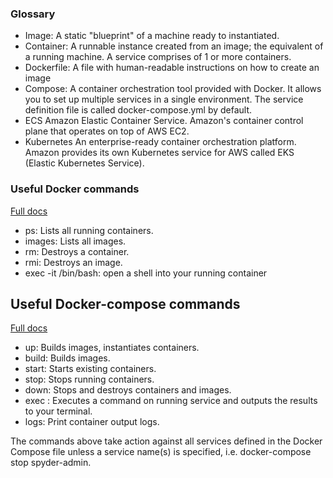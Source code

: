 ### Glossary
* Image:	A static "blueprint" of a machine ready to instantiated.
* Container:	A runnable instance created from an image; the equivalent of a running machine.
A service comprises of 1 or more containers.
* Dockerfile:	A file with human-readable instructions on how to create an image
* Compose: A container orchestration tool provided with Docker. It allows you to set up multiple services 
in a single environment.
The service definition file is called docker-compose.yml by default.
* ECS	Amazon Elastic Container Service. Amazon's container control plane that operates on top of AWS EC2.
* Kubernetes	An enterprise-ready container orchestration platform.
Amazon provides its own Kubernetes service for AWS called EKS (Elastic Kubernetes Service).

### Useful Docker commands
[Full docs](https://docs.docker.com/engine/reference/commandline/docker/)

* ps:	Lists all running containers.
* images:	Lists all images.
* rm:	Destroys a container.
* rmi:	Destroys an image.
* exec -it <container> /bin/bash: open a shell into your running container

## Useful Docker-compose commands
[Full docs](https://docs.docker.com/compose/reference/overview/)

* up:	Builds images, instantiates containers.
* build:	Builds images.
* start:	Starts existing containers.
* stop:	Stops running containers.
* down: Stops and destroys containers and images.
* exec <service>:	Executes a command on running service and outputs the results to your terminal.
* logs:	Print container output logs.

The commands above take action against all services defined in the Docker Compose file unless a 
service name(s) is specified, i.e. docker-compose stop spyder-admin.
